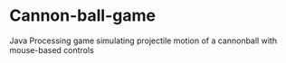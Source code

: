 # Cannon-ball-game
Java Processing game simulating projectile motion of a cannonball with mouse-based controls
